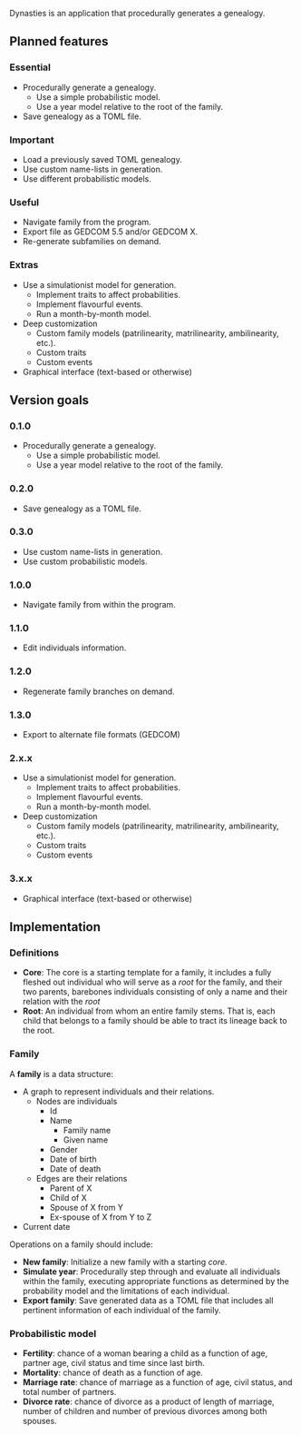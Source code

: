Dynasties is an application that procedurally generates a genealogy.

## Planned features

### Essential

* Procedurally generate a genealogy.
  * Use a simple probabilistic model.
  * Use a year model relative to the root of the family.
* Save genealogy as a TOML file.

### Important

* Load a previously saved TOML genealogy.
* Use custom name-lists in generation.
* Use different probabilistic models.

### Useful

* Navigate family from the program.
* Export file as GEDCOM 5.5 and/or GEDCOM X.
* Re-generate subfamilies on demand.

### Extras

* Use a simulationist model for generation.
  * Implement traits to affect probabilities.
  * Implement flavourful events.
  * Run a month-by-month model.
* Deep customization
  * Custom family models (patrilinearity, matrilinearity, ambilinearity, etc.).
  * Custom traits
  * Custom events
* Graphical interface (text-based or otherwise)

## Version goals

### 0.1.0

* Procedurally generate a genealogy.
  * Use a simple probabilistic model.
  * Use a year model relative to the root of the family.

### 0.2.0

* Save genealogy as a TOML file.

### 0.3.0

* Use custom name-lists in generation.
* Use custom probabilistic models.

### 1.0.0

* Navigate family from within the program.

### 1.1.0

* Edit individuals information.

### 1.2.0

* Regenerate family branches on demand.

### 1.3.0

* Export to alternate file formats (GEDCOM)

### 2.x.x

* Use a simulationist model for generation.
  * Implement traits to affect probabilities.
  * Implement flavourful events.
  * Run a month-by-month model.
* Deep customization
  * Custom family models (patrilinearity, matrilinearity, ambilinearity, etc.).
  * Custom traits
  * Custom events

### 3.x.x

* Graphical interface (text-based or otherwise)

## Implementation

### Definitions

* **Core**: The core is a starting template for a family, it includes a fully fleshed out individual who will serve as a *root* for the family, and their two parents, barebones individuals consisting of only a name and their relation with the *root*
* **Root**: An individual from whom an entire family stems. That is, each child that belongs to a family should be able to tract its lineage back to the root.

### Family

A **family** is a data structure:

* A graph to represent individuals and their relations.
  * Nodes are individuals
    * Id
    * Name
      * Family name
      * Given name
    * Gender
    * Date of birth
    * Date of death
  * Edges are their relations
    * Parent of X
    * Child of X
    * Spouse of X from Y
    * Ex-spouse of X from Y to Z
* Current date

Operations on a family should include:

* **New family**: Initialize a new family with a starting *core*.
* **Simulate year**: Procedurally step through and evaluate all individuals within the family, executing appropriate functions as determined by the probability model and the limitations of each individual.
* **Export family**: Save generated data as a TOML file that includes all pertinent information of each individual of the family.

### Probabilistic model

* **Fertility**: chance of a woman bearing a child as a function of age, partner age, civil status and time since last birth.
* **Mortality**: chance of death as a function of age.
* **Marriage rate**: chance of marriage as a function of age, civil status, and total number of partners.
* **Divorce rate**: chance of divorce as a product of length of marriage, number of children and number of previous divorces among both spouses.
